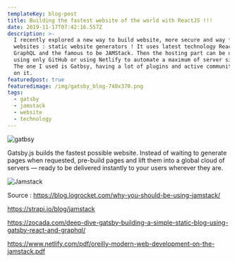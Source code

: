 ```yaml
---
templateKey: blog-post
title: Building the fastest website of the world with ReactJS !!!
date: 2019-11-17T07:42:16.557Z
description: >-
  I recently explored a new way to build website, more secure and way faster
  websites : static website generators ! It uses latest technology ReactJS,
  GraphQL and the famous to be JAMStack. Then the hosting part can be optimized
  using only GitHub or using Netlify to automate a maximum of server side tasks.
  The one I used is Gatbsy, having a lot of plugins and active community working
  on it.
featuredpost: true
featuredimage: /img/gatsby_blog-740x370.png
tags:
  - gatsby
  - jamstack
  - website
  - technology
---
```

![gatbsy](/img/gatsby-archi.png "gatsby architecture")

Gatsby.js builds the fastest possible website. Instead of waiting to generate pages when requested, pre-build pages and lift them into a global cloud of servers — ready to be delivered instantly to your users wherever they are.

![Jamstack](/img/jamstack-archi.png "jamstack architecture")

Source : https://blog.logrocket.com/why-you-should-be-using-jamstack/

https://strapi.io/blog/jamstack  

https://zocada.com/deep-dive-gatsby-building-a-simple-static-blog-using-gatsby-react-and-graphql/

https://www.netlify.com/pdf/oreilly-modern-web-development-on-the-jamstack.pdf

